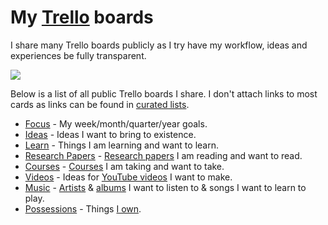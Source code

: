 # My [Trello](https://trello.com/nikivi) boards

I share many Trello boards publicly as I try have my workflow, ideas and experiences be fully transparent.

![](https://i.imgur.com/ZsjXHzt.png)

Below is a list of all public Trello boards I share. I don't attach links to most cards as links can be found in [curated lists](https://github.com/learn-anything/curated-lists#readme).

- [Focus](../focusing/focusing.md) - My week/month/quarter/year goals.
- [Ideas](https://trello.com/b/alB1ryRP) - Ideas I want to bring to existence.
- [Learn](https://trello.com/b/cu32qF3q) - Things I am learning and want to learn.
- [Research Papers](https://trello.com/b/EKl1Ie3q) - [Research papers](../research-papers/research-papers.md) I am reading and want to read.
- [Courses](https://trello.com/b/KXiTLwSA) - [Courses](../courses/courses.md) I am taking and want to take.
- [Videos](https://trello.com/b/Qoa5pkrQ) - Ideas for [YouTube videos](my-youtube.md) I want to make.
- [Music](https://trello.com/b/8A72dKV4) - [Artists](../music/music-artists.md) & [albums](../music/music-albums.md) I want to listen to & songs I want to learn to play.
- [Possessions](https://trello.com/b/HotsLGsc) - Things [I own](../minimalism/minimalism.md).
